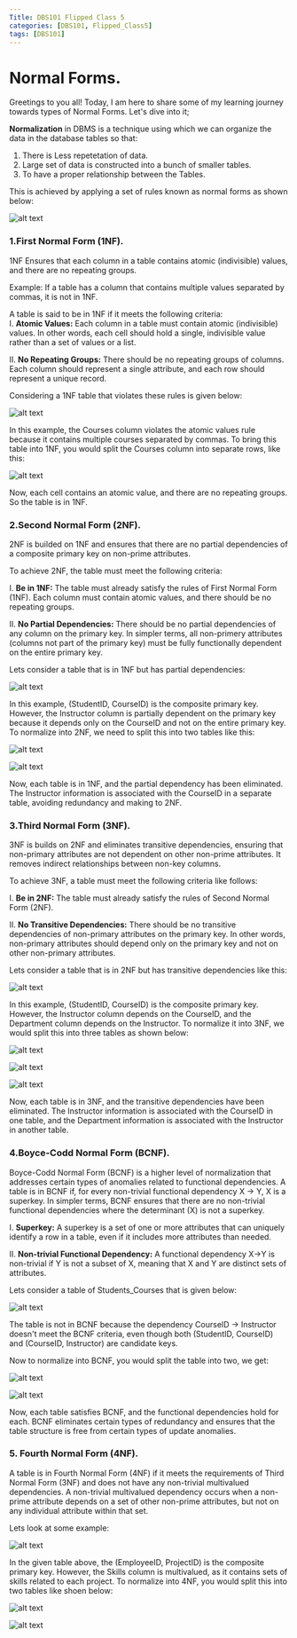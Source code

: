 ```yaml
---
Title: DBS101 Flipped Class 5
categories: [DBS101, Flipped_Class5]
tags: [DBS101]
---
```


# Normal Forms.

Greetings to you all! Today, I am here to share some of my learning journey towards types of Normal Forms. Let's dive into it;

**Normalization** in DBMS is a technique using which we can organize the data in the database tables so that:
1. There is Less repetetation of data.
2. Large set of data is constructed into a bunch of smaller tables.
3. To have a proper relationship between the Tables.

This is achieved by applying a set of rules known as normal forms as shown below:

![alt text](<../image FC5/Types of normal forms .png>)
### 1.First Normal Form (1NF).
1NF Ensures that each column in a table contains atomic (indivisible) values, and there are no repeating groups.

Example: If a table has a column that contains multiple values separated by commas, it is not in 1NF.

 A table is said to be in 1NF if it meets the following criteria:<br>
I. **Atomic Values:** Each column in a table must contain atomic (indivisible) values. In other words, each cell should hold a single, indivisible value rather than a set of values or a list.

II. **No Repeating Groups:** There should be no repeating groups of columns. Each column should represent a single attribute, and each row should represent a unique record.

Considering a 1NF table that violates these rules is given below:

![alt text](<../image FC5/1NF_ex 1.png>)

In this example, the Courses column violates the atomic values rule because it contains multiple courses separated by commas. To bring this table into 1NF, you would split the Courses column into separate rows, like this:

![alt text](<../image FC5/1NF_ex 2.png>)

Now, each cell contains an atomic value, and there are no repeating groups. So the table is in 1NF.

### 2.Second Normal Form (2NF).

2NF is builded on 1NF and ensures that there are no partial dependencies of a composite primary key on non-prime attributes.

To achieve 2NF, the table must meet the following criteria:

I. **Be in 1NF:** The table must already satisfy the rules of First Normal Form (1NF). Each column must contain atomic values, and there should be no repeating groups.

II. **No Partial Dependencies:** There should be no partial dependencies of any column on the primary key. In simpler terms, all non-primery attributes (columns not part of the primary key) must be fully functionally dependent on the entire primary key.

Lets consider a table that is in 1NF but has partial dependencies:

![alt text](<../image FC5/2NF_ex1.png>)

In this example, (StudentID, CourseID) is the composite primary key. However, the Instructor column is partially dependent on the primary key because it depends only on the CourseID and not on the entire primary key. To normalize into 2NF, we need to split this into two tables like this:

![alt text](<../image FC5/2nf_ex2.png>)

![alt text](<../image FC5/2NF_ex3.png>)

Now, each table is in 1NF, and the partial dependency has been eliminated. The Instructor information is associated with the CourseID in a separate table, avoiding redundancy and making to 2NF.

### 3.Third Normal Form (3NF).
3NF is builds on 2NF and eliminates transitive dependencies, ensuring that non-primary attributes are not dependent on other non-prime attributes. It removes indirect relationships between non-key columns.

To achieve 3NF, a table must meet the following criteria like follows:

I. **Be in 2NF:** The table must already satisfy the rules of Second Normal Form (2NF).

II. **No Transitive Dependencies:** There should be no transitive dependencies of non-primary attributes on the primary key. In other words, non-primary attributes should depend only on the primary key and not on other non-primary attributes.

Lets consider a table that is in 2NF but has transitive dependencies like this:

![alt text](<../image FC5/3NF_ex1.png>)

In this example, (StudentID, CourseID) is the composite primary key. However, the Instructor column depends on the CourseID, and the Department column depends on the Instructor. To normalize it into 3NF, we would split this into three tables as shown below:

![alt text](<../image FC5/3NF_ex2.png>)

![alt text](<../image FC5/3NF_ex3.png>)

![alt text](<../image FC5/3NF_ex4.png>)

Now, each table is in 3NF, and the transitive dependencies have been eliminated. The Instructor information is associated with the CourseID in one table, and the Department information is associated with the Instructor in another table.

### 4.Boyce-Codd Normal Form (BCNF).
Boyce-Codd Normal Form (BCNF) is a higher level of normalization that addresses certain types of anomalies related to functional dependencies. A table is in BCNF if, for every non-trivial functional dependency X → Y, X is a superkey. In simpler terms, BCNF ensures that there are no non-trivial functional dependencies where the determinant (X) is not a superkey.

I. **Superkey:** A superkey is a set of one or more attributes that can uniquely identify a row in a table, even if it includes more attributes than needed.

II. **Non-trivial Functional Dependency:** A functional dependency X→Y is non-trivial if Y is not a subset of X, meaning that X and Y are distinct sets of attributes.

Lets consider a table of Students_Courses that is given below:

![alt text](<../image FC5/BCNF_ex1 11.04.10 PM.png>)

The table is not in BCNF because the dependency CourseID → Instructor doesn't meet the BCNF criteria, even though both (StudentID, CourseID) and (CourseID, Instructor) are candidate keys.

Now to normalize into BCNF, you would split the table into
two, we get:

![alt text](<../image FC5/BCNF_ex2 11.04.10 PM.png>)

![alt text](<../image FC5/BCNF_ex3 11.04.10 PM.png>)

Now, each table satisfies BCNF, and the functional dependencies hold for each. BCNF eliminates certain types of redundancy and ensures that the table structure is free from certain types of update anomalies.


### 5. Fourth Normal Form (4NF).

A table is in Fourth Normal Form (4NF) if it meets the requirements of Third Normal Form (3NF) and does not have any non-trivial multivalued dependencies. A non-trivial multivalued dependency occurs when a non-prime attribute depends on a set of other non-prime attributes, but not on any individual attribute within that set.

Lets look at some example:

![alt text](<../image FC5/4NF_ex1.png>)

In the given table above, the (EmployeeID, ProjectID) is the composite primary key. However, the Skills column is multivalued, as it contains sets of skills related to each project. To normalize into 4NF, you would split this into two tables like shoen below:

![alt text](<../image FC5/4NF_ex2.png>)

![alt text](<../image FC5/4NF_ex3.png>)


